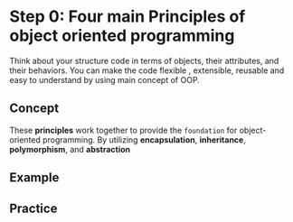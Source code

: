 # Step 0: Four main Principles of object oriented programming

Think about your structure code in terms of objects, their attributes, and their behaviors. You can make the code flexible , extensible, reusable and easy to understand by using main concept of OOP.

## Concept

These **principles** work together to provide the `foundation` for object-oriented programming. By utilizing **encapsulation**, **inheritance**, **polymorphism**, and **abstraction**

## Example





## Practice

